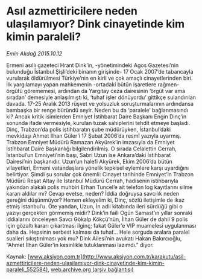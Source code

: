 # Asıl azmettiricilere neden ulaşılamıyor? Dink cinayetinde kim kimin paraleli?

*Emin Akdağ 2015.10.12*

<div class="pNewsDetailMainContent ctx_content" itemprop="articleBody">
 <p>
  Ermeni asıllı gazeteci Hrant Dink’in, -yönetimindeki Agos Gazetesi’nin bulunduğu İstanbul Şişli’deki binanın girişinde- 17 Ocak 2007’de tabancayla vurularak öldürülmesi Türkiye’nin en kirli ve çok amaçlı cinayetlerinden biri. İlk yargılamayı yapan mahkemenin -ortadaki bütün işaretlere rağmen- örgütü görememesi, ardından da Yargıtay ceza dairesinin ‘örgüt var ama sıradan’ demesiyle anlaşılmıştı ki, ‘tuhaf işler dönüyordu’ gittikçe sulandırılan davada. 17-25 Aralık 2013 rüşvet ve yolsuzluk soruşturmalarının ardındansa bambaşka bir renge büründü seyir. Neden bu da ‘paralele’ bağlanmasındı ki? Ancak kritik isimlerden Emniyet İstihbarat Daire Başkanı Engin Dinç’in sonunda ifade vermesiyle, kurulan tuzak sahiplerini tehdit etmeye başladı. Dinç, Trabzon’da polis istihbaratın şube müdürüyken, İstanbul’daki mevkidaşı Ahmet İlhan Güler’i 17 Şubat 2006’da resmî yazıyla uyarmış. Trabzon Emniyet Müdürü Ramazan Akyürek’in imzasıyla da Emniyet İstihbarat Daire Başkanlığı bilgilendirilmiş. O sırada Celalettin Cerrah, İstanbul’un Emniyeti’nin başı, Sabri Uzun ise Ankara’daki İstihbarat Dairesi’nin başkanıdır. Uzun’un halefi Akyürek, Ekim 2006’da bütün vilayetleri, Ermeni vatandaşlara yönelik tepkisel eylemlere karşı uyardığını belirtiyor. Şimdi şu sorular çok önemli: Cinayet tarihinde Emniyet’in Trabzon Müdürü Reşat Altay ile İstanbul Müdürü Cerrah, hadisenin istihbarıyla yakından alakalı polis muhbiri Erhan Tuncel’e ait telefon log kayıtlarını silme kararı aldılar mı? Cevap evetse, neden? İddia doğruysa savcılık neden gereğini düşünmüyor? Hemen ekleyelim ki, Dinç, sözlü iletişimle de ikaz etmiş İstanbul’u. Öte yandan, Uzun, İn adlı kitabında ileri sürdüğü gibi o yazıyı gerçekten görmemiş midir? Dink’in faili Ogün Samast’ın yıllar sonraki iddialarını önceleyen Savcı Gökalp Kökçü’nün, İlhan Güler de dahil 9 polis için gözaltı kararı çıkartması ilginç; fakat Güler’e VIP muamelesi uygulanması daha da. Hepsinin serbest kalması da tuhaf… Hele sorguda aralara paralel sualleri sıkıştırılması yok mu? Dink Ailesi’nin avukatı Hakan Bakırcıoğlu, “Ahmet İlhan Güler’in kesinlikle tutuklanması lazımdı.” diyor.
 </p>
</div>


Kaynak: [www.aksiyon.com.tr](http://www.aksiyon.com.tr/karakutu/asil-azmettiricilere-neden-ulasilamiyor-dink-cinayetinde-kim-kimin-paraleli_552584), [web.archive.org (arşiv bağlantısı)](http://web.archive.org/web/20160206055656/http://www.aksiyon.com.tr/karakutu/asil-azmettiricilere-neden-ulasilamiyor-dink-cinayetinde-kim-kimin-paraleli_552584)
